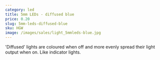 ```yaml
---
category: led
title: 5mm LEDs - diffused blue
price: 0.20
slug: 5mm-leds-diffused-blue
sku: HGW
image: /images/sales/light_5mmleds-blue.jpg
---
```

'Diffused' lights are coloured when off and more evenly spread their light output when on. Like indicator lights.
